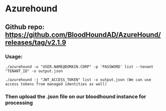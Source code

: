 # Azurehound

## Github repo: https://github.com/BloodHoundAD/AzureHound/releases/tag/v2.1.9

### Usage:

    ./azurehound -u "USER.NAME@DOMAIN.CORP" -p 'PASSWORD' list --tenant "TENANT_ID" -o output.json

    ./azurehound -j "JWT_ACCESS_TOKEN" list -o output.json (We can use access tokens from managed identities as well)

### Then upload the .json file on our bloodhound instance for processing
